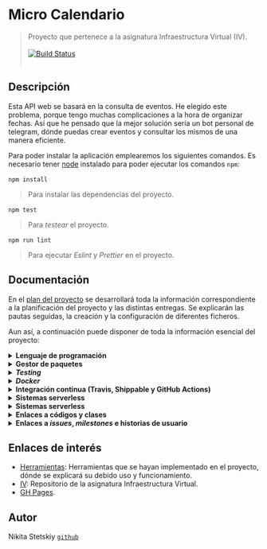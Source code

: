 # Micro Calendario

> Proyecto que pertenece a la asignatura Infraestructura Virtual (IV).
><br></br>
>[![Build Status](https://travis-ci.com/nikitastetskiy/micro-calendario.svg?branch=master)](https://travis-ci.com/nikitastetskiy/micro-calendario)
><br></br>

## Descripción

Esta API web se basará en la consulta de eventos. He elegido este problema, porque tengo muchas complicaciones a la hora de organizar fechas. Así que he pensado que la mejor solución sería un bot personal de telegram, dónde puedas crear eventos y consultar los mismos de una manera eficiente.

Para poder instalar la aplicación emplearemos los siguientes comandos. Es necesario tener [node](https://nodejs.org/) instalado para poder ejecutar los comandos `npm`:

    npm install

> Para instalar las dependencias del proyecto.

    npm test

> Para _testear_ el proyecto.

    npm run lint

> Para ejecutar _Eslint_ y _Prettier_ en el proyecto.

## Documentación

En el [plan del proyecto](/docs/plan.md) se desarrollará toda la información correspondiente a la planificación del proyecto y las distintas entregas. Se explicarán las pautas seguidas, la creación y la configuración de diferentes ficheros.

Aun así, a continuación puede disponer de toda la información esencial del proyecto:

<details><summary><b>Lenguaje de programación</b></summary>

<dl>
    <dd> <blockquote><br>
    He utilizado <code>Javascript</code>, ya que es un lenguaje ampliamente popular y que para mí es totalmente nuevo. Aunque por lo que he podido leer es un lenguaje bastante sencillo, rápido y muy versátil. Otra de sus famosas ventajas es que es multiplataforma y además es muy útil para desarrollar páginas dinámicas y aplicaciones web.
    </br><br>
    Todo lo relacionado con esta explicación se encuentra en <a href="docs/herramientas.md">este enlace</a>.
    </blockquote> </dd>
</dl>

</details>

<details><summary><b>Gestor de paquetes</b></summary>

<dl>
    <dd> <blockquote>
    <br>
    He elegido <code>Npm</code>, el cual es el gestor por defecto para <code>Node.js</code> y además un entorno de ejecución para <code>Javascript</code>. También lo he utilizado como herramienta de construcción, además este gestor funciona a través de un fichero <code>JSON</code>, ya que se realiza un seguimiento de módulos instalados. En este fichero se contendrá información del proyecto, tal como el nombre, descripción, autor, etc.
    </br><br>
    De momento es una <em>herramienta</em> de construcción muy simple, dispone de funciones que por ahora abarcan todas nuestras necesidades, tales como instalar las distintas dependencias, módulos, paquetes y la ejecución de scipts, que por ahora solamente es <em>testing</em>. Además su metodología de programación es bastante sencilla, funciona como ya dije junto con un fichero <code>JSON</code>, el cual contiene:
    </br>
    <br>
    <ul>
        <li>Todos los módulos necesarios para un proyecto y sus versiones instaladas.</li>
        <li>Todos los metadatos de un proyecto, como el autor y la licencia, entre otros.</li>
        <li>Secuencias de comandos que se pueden ejecutar para automatizar tareas del proyecto.</li>
    </ul>
    Los archivos <code>JSON</code> correspondientes: <a href="/package.json"><code>package.json</code></a> y <a href="/package-lock.json"><code>package-lock.json</code></a>.
    </br><br>
    Todo lo relacionado con esta explicación se encuentra en <a href="docs/herramientas.md">este enlace</a>.
    </blockquote> </dd>
</dl>

</details>

<details><summary><b><em>Testing</em></b></summary>

<dl>
    <dd> <blockquote>
    <br>
    <em>Si no está 'testeado', está roto</em>. Para llevar a cabo los test, he escogido <code>Jest</code>, el cual es un marco de prueba de JavaScript bastante sencillo de entender. <code>Taskfile</code> apuntará a <a href="/test/util.test.js"><code>util.test.js</code></a>, el cual será ejecutado mediante <a href="/package.json"><code>package.json</code></a>. <code>JSON</code> interviene en esta sección mediante la gestión de la instalación de dependencias con el comando <code>npm install --save-dev jest</code>. Se tendrá que modificar la parte de <em>scripts</em> para poder ejecutar <code>npm test</code>.
    </br><br>
    No podemos considerar a los <em>test</em> como una <em>herramienta</em>, ya que se interpreta a los test como parte integral del proceso de desarrollo y el código. Aun así, <code>Jest</code> es un framework de testing generalista que podemos utilizar en cualquier situación, en el cual podemos crear, ejecutar y estructurar pruebas. El lado positivo de estas pruebas es que puedes tener control sobre el funcionamiento de lo que estás creando, puedes incluso realizar diferentes tipos de pruebas a un mismo bloque de código y de esta manera puedes saber que tan susceptible es esa parte de código.
    </br><br>
    La principal ventaja es que supone un buen flujo de trabajo con <code>Npm</code> y <code>Node</code>. Además posee una gran documentación y comunidad, lo cual hace más fácil y ágil su aprendizaje. Tampoco hace falta una biblioteca de aserciones, ya que está incluida.
    </br><br>
    Todo lo relacionado con esta explicación se encuentra en <a href="docs/herramientas.md">este enlace</a>.
    </blockquote> </dd>
</dl>

</details>

<details><summary><b><em>Docker</em></b></summary>
<dl>
    <dd> <blockquote>
        <br>
        Se ha creado el <a href="/Dockerfile">Dockerfile</a> y <a href="/.dockerignore">.dockerignore</a> siguiendo las <a href="https://docs.docker.com/engine/reference/builder/">recomendaciones de buenas prácticas</a>. También se ha creado la <a href="https://hub.docker.com/r/nikitastetskiy/micro-calendario/builds">build</a> correspondiente en mi perfil de <a href="https://hub.docker.com/u/nikitastetskiy">Dockerhub</a>.
        </br><br>
        Estos son los contenedores que he podido probar localmente:
        </br><br>
        <table style="width:100%">
        <tr>
            <td><b>Contenedor Base</b></td>
            <th>Tiempo de Construcción</th> 
            <th>Tiempo de Ejecución (<em>testing</em>)</th>
            <th>Tamaño</th>
        </tr>
        <tr>
            <td><b>node:14-stretch</b></td>
            <th>109.3s</th> 
            <th>14.91s</th>
            <th>978MB</th>
        </tr>
        <tr>
            <td><b>node:14-buster</b></td>
            <th>26.7s</th> 
            <th>15.884s</th>
            <th>947MB</th>
        </tr>
        <tr>
            <td><b>alpine:3.12</b></td>
            <th>12.4s</th> 
            <th>13.592s</th>
            <th>90.5MB</th>
        </tr>
        <tr>
            <td><b>node:14-slim</b></td>
            <th>14.2s</th> 
            <th>14.382s</th>
            <th>202MB</th>
        </tr>
        </table>
        <br>
        Al principio he usado <em>buster</em> y la versión stretch, ya que son contenedores que lo tienen todo, aunque <em>buster</em> más nuevo, debido a que es la versión Debian 10. Al ser por así decirlo una versión genérica te incluye todas las necesidades, aunque el tiempo de construcción y el tamaño es bastante desfavorable. Por lo que me he inclinado en versiones más slim, en la cual la más ventajosa es <em>14-slim</em>, ya que tarda muy poco en construirse y el tamaño de la imagen también es bastante pequeño, aun así, incluye todo lo necesario para el funcionamiento. También he utilizado una versión no oficial que incluía únicamente node (<em>mhart/alpine-node:slim</em>).
        </br><br>
        Aunque finalmente me he decantado por la versión Alpine, ya que es muy ligera, pese a que utiliza <code>/bin/sh</code> como shell, <code>apk</code> como packagemanger y algunas librerías inusuales. Esta imagen es mucho mejor, ya que aunque hayamos quitado YARN en como mejora de optimización en node:14-slim (<a href="https://github.com/nikitastetskiy/micro-calendario/commit/fd7b952d3767baa59aa3693af82a2eec1605ef88">aquí el commit correspondiente</a>), la imagen ubuntu sigue ocupando bastante espacio. Por lo que al utilizar alpine, su última versión disponible, nos ahorramos bastante espacio. También borramos la caché y los archivos <code>JSON</code> innecesarios.
        </br><br>
        Se ha utilizado node como usuario, ya que no se necesita realizar instalaciones como superusuario, todo esto por motivos de seguridad. Posteriormente se ha utilizado también una optimización de la imagen limpiando la caché de npm, además de hacer un clean install. También se ha removido archivos no necesario, como los <code>JSON</code>. Otros ejemplos de optimización vienen siendo el uso de herramientas como squash o podman.
        </br><br>
        <h3>DockerHub</h3>
        Se ha configurado y automatizado DockerHub:
        </br><br>
        <img src="docs/img/docker_mix.png" alt="drawing"/>
        </br><br>
        <h3>GitHub Container Registry</h3>
        Se ha configurado y enlazado <a href="https://github.com/nikitastetskiy?tab=packages&repo_name=micro-calendario">GHCR</a>:
        </br><br>
        <img src="docs/img/docker2.png" alt="drawing"/>
        </br><br>
        Ejecución y prueba:
        </br><br>
        <div class="language-plaintext highlighter-rouge"><div class="highlight"><pre class="highlight"><code>
        docker pull nikitastetskiy/micro-calendario
        <br>
        docker run -t -v `pwd`:/test nikitastetskiy/micro-calendario
        </code></pre></div></div>
        </br>
        Si usamos GitHub Container Registry:
        <br></br>
        <div class="language-plaintext highlighter-rouge"><div class="highlight"><pre class="highlight"><code>
        docker pull ghcr.io/nikitastetskiy/micro-calendario:latest
        <br>
        docker run -t -v `pwd`:/test ghcr.io/nikitastetskiy/micro-calendario:latest
        </code></pre></div></div>
        </br>
        Todo lo relacionado con esta explicación se encuentra en <a href="docs/herramientas.md">este enlace</a>.
    </blockquote> </dd>
</dl>

</details>

<details><summary><b>Integración continua (Travis, Shippable y GitHub Actions) </b></summary>

<dl>
    <dd> <blockquote>
    <ul>
    <br>
        <li><code>Travis</code>: se ha configurado el <a href=".travis.yml">fichero travis</a>, siguiendo las <a href="https://docs.travis-ci.com/user/languages/minimal-and-generic/#minimal">buenas prácticas</a>, de tal manera que pueda ejecutar los test junto al docker que ya teníamos implementado anteriormente. También se ha añadido una pequeña integración continua en el mismo archivo, esto se realiza mediante <code>deploy</code> y pages, el cual hace que se me actualice <a href="https://nikitastetskiy.github.io/micro-calendario/">gh-pages</a> autómaticamente.</li>
        <img src="docs/img/travis1.png" alt="float:left" class="center"/>
        <li><code>Shippable</code>: se ha configurado el <a href="shippable.yml">fichero shippable</a> de una manera muy parecida a travis, pero ahora en vez de utilizar el docker, se ha utilizado directamente node para comprobar los test.</li>
        <img src="docs/img/travis2.png" alt="float:left" class="center"/>
        <li><code>GitHub actions - workflow</code>: se ha configurado el <a href=".github/workflows/ghcr.yml">fichero ghcr</a> y el <a href=".github/workflows/lint-prettier.yml">fichero linter-prettier</a>. El fichero ghcr se ha utilizado para publicar un paquete docker en la parte de packages de github, testea el contenedor docker y se publica. El fichero linter-prettier se usa para corregir la sintaxis y el estilo del código con reglas definidas por mí y configuraciones generales.</li>
        <img src="docs/img/travis3.png" alt="float:left" class="center"/>
        Todo lo relacionado con las pautas de creación y configuración se encuentra en <a href="docs/herramientas.md">este enlace</a>.
    </blockquote> </dd>
</dl>

</details>

<details><summary><b>Sistemas serverless</b></summary>

<dl>
    <dd> <blockquote>
    <ul>
    <br>
        <li><code>Vercel</code>: lo único que tenemos que hacer es conectarnos con github en la plataforma Vercel. Posteriormente elegir y importar el código fuente de nuestro proyecto. Finalmente para enlazar el proyecto y nuestro directorio de trabajo, lanzamos vercel y lo configuramos, es decir lo <em>linkeamos</em> a nuestra plataforma de Vercel. Así pues cada vez que hagamos push se desplegará en estado production, aunque también podemos desplegarla antes como dev o hacer deploy para tener una preview de su funcionamiento. Gracias a este sistema he podido automatizar las funciones serverless. En su <a href="https://github.com/nikitastetskiy/micro-calendario/issues/19">historia de usuario</a> podemos ver todos los pasos seguidos para que este sistema funcione correctamente. Para su funcionamiento primero me he creado la cuenta y agregado el repositorio de la asignatura. Luego he inicializado Vercel en mi repo y he agregado la carpeta <a href="api">api</a> y el archivo <a href="vercel.json">vercel.json</a> para la configuración. En la carpeta se encuentran las distintas funciones. El archivo de configuración se ha realizado debido a que solo quiero que sean accesibles distintas rutas del proyecto y que solamente se use los métodos GET y POST.
        <img src="docs/img/serverless1.png" alt="float:left" class="center"/>
        Como función serverless, primero he realizado un <a href="api/hello.js">Hola Mundo</a> el cual también funciona cuando accedemos a la raíz del proyecto. La segunda función devuelve un string en formato JSON con una fecha introducida por el usuario. Aunque la fecha a devolver tendrá un formato diferente al introducido. El archivo <a href="5.json">5.json</a> contiene lo mismo que si hacemos la <a href="https://micro-calendario.vercel.app/calendar?fecha=1995-12-17T03:24:00%20Evento%201">petición a Vercel</a>. El <a href="api/calendar.js">código de la segunda función</a> está comentado y explicado. La <a href="api/calendar-bot.js">tercera función</a> tiene la misma funcionalidad que la segunda, aunque ahora dedicada para Telegram.
        <br></br>
        Los despliegues de vercel se pueden comprobar en estas URLs y en <a href="https://github.com/nikitastetskiy/micro-calendario/commit/dc4e9ac9bd6366f42d68c6f839932e3a0df445c0">este commit</a> como ejemplo:
        <ul>
        <li><a href="https://micro-calendario.nikitastetskiy.vercel.app">micro-calendario.nikitastetskiy.vercel.app</a></li>
        <li><a href="https://micro-calendario.vercel.app">micro-calendario.vercel.app</a></li>
        <li><a href="https://micro-calendario-git-master.nikitastetskiy.vercel.app">micro-calendario-git-master.nikitastetskiy.vercel.app</a></li>
        </ul>
        </li>
        <img src="docs/img/serverless2.png" alt="float:left" class="center"/>
        <li><code>Netlify</code>: igual que en Vercel, para que se nos actualice y haga build en cada push a GitHub lo que tenemos que hacer es registrarnos con nuestra cuenta, inyectar Netlify a nuestro repositorio y una vez hecho esto, inicializamos Netlify en el directorio del repo y <em>linkeamos</em> nuestro proyecto con el que tenemos en Netlify. Para la implementación de Netlify también me he basado en varias funciones, en este caso template, la primera de ellas es un <a href="functions/hello/hello.js">Hola Mundo</a> para poder probar el funcionamiento correcto del intercambio de datos en Netlify. Luego he probado la <a href="functions/protected/protected.js">funcion Protected</a>, la cual devuelve un JSON con el formato de salida "NOT ALLOWED" en caso de no identificar al usuario. He usado el <a href="netlify.toml">redireccionamiento</a> adecuado para esta situación en caso de que se quiera acceder a cualquier otro sitio que no sean las funciones implementadas. Finalmente también he implementado <a href="functions/graphql/graphql.js">GraphQL</a>, el cual nos facilita la consulta y manipulación de datos. He pensado que sería una opción interesante controlar las peticiones desde el cliente y no del servidor, como pasa en Rest. De esta manera podemos definir lo que pedimos. De momento solo están implementadas unas funciones básicas en las que pedimos un query endpoint Hola Mundo, varios types de <em>Autores</em> y <em>Eventos</em> que ante la petición devuelven un JSON. De momento no hay una base de datos, por lo que todas las peticiones se realizan en dicha función.
        <img src="docs/img/serverless4.png" alt="float:left" class="center"/>
        <img src="docs/img/serverless5.png" alt="float:left" class="center"/>
        Como resumen, las funciones de Vercel se encuentran en la carpeta (<a href="api">api</a>) y son tres, cada una con una funcionalidad diferente (Hola Mundo: <a href="api/hello.js">código</a> y <a href="https://micro-calendario.vercel.app">función</a>, Calendar: <a href="api/calendar.js">código</a> y <a href="https://micro-calendario.vercel.app/calendar?fecha=1995-12-17T03:24:00%20Evento%201">función</a>, Calendar-bot: <a href="api/calendar-bot.js">código</a> y <a href="https://micro-calendario.vercel.app/calendar-bot">función</a>)). Las funciones de Netlify se encuentran en la carpeta (<a href="functions">functions</a>) y son tres, cada una con una funcionalidad diferente (Hola Mundo: <a href="functions/hello/hello.js">código</a> y <a href="https://micro-calendario.netlify.app/api/hello">función</a>, Protected: <a href="functions/protected/protected.js">código</a> y <a href="https://micro-calendario.netlify.app">función</a>, GraphQL: <a href="functions/graphql/graphql.js">código</a> y <a href="https://micro-calendario.netlify.app/api/graphql">función</a>)). Las funciones de Netlify se encuentran organizadas cada una en su propio directorio, ya que han sido creadas de esa manera según <em>create</em> y debido que son <em>templates</em>.
        <br></br></li>
        <li><code>Telegram bot</code>: este sistema va a estar compaginado con las funciones implementadas en Vercel. El primer paso es crear el token gracias a Bot Father. El funcionamiento del bot depende de la integración de los webhooks, esta opción es mucho más ventajosa que polling, ya que no estamos constantemente preguntando si hay cambios, sino que la función serverless funcionará cuando se envíe un mensaje. Para integrar el webhook solo tenemos que realizar una petición a esta URL <code>https://api.telegram.org/botTOKEN_BOTFATHER/setWebHook?url=URL_FUNCTION_VERCEL</code>. Sustituir TOKEN_BOTFATHER por el token correspondiente y URL_FUNCTION_VERCEL por la URL de la función, que en mi caso es <code>https://micro-calendario.vercel.app/calendar-bot</code>.
        Aunque para acceder a las funciones del bot solamente es posible con objetos JSON, por lo que si accedemos la URL nos dará un error. Aunque esto es fácil de arreglar con un if al principio del programa que nos compruebe si existe un body o mensaje en sí. Utilizamos el fórmato JSON porque necesitamos saber el ID del chat para que haya un intercambio de mensajes, también el contenido del mensaje y diversos datos como el nombre o la fecha del mensaje. Un ejemplo de JSON sería:
        <br></br>
        <div class="language-plaintext highlighter-rouge"><div class="highlight"><pre class="highlight"><code>
        "update_id":646911460,
        "message":{
            "message_id":93,
            "from":{
                "id":10000,
                "is_bot":false,
                "first_name":"Jiayu",
                "username":"jiayu",
                "language_code":"en-US"
            },
            "chat":{
                "id":10000,
                "first_name":"Jiayu",
                "username":"jiayu",
                "type":"private"
            },
            "date":1509641174,
            "text":"/help"
        }
        </code></pre></div></div>
        Aquí puede ver el funcionamiento del bot y la función. Aunque puede probar el bot en <a href="https://t.me/micl_bot">este enlace</a>.
        <img src="docs/img/serverless3.png" alt="float:left" class="center"/>
        </li>
        Todo lo relacionado con las pautas de creación y configuración se encuentra en <a href="docs/herramientas.md">este enlace</a>.
    </blockquote> </dd>
</dl>

</details>

<details><summary><b>Sistemas serverless</b></summary>

<dl>
    <dd> <blockquote>
        <p>He realizado varias comparaciones, pero finalmente me he decidido por Express.js. Para nuestra aplicación he realizado algunos <em>testeos</em> con varios frameworks sobre las propias funciones de la aplicación y no un Hola Mundo, incluidos Hapi (<a href="https://github.com/nikitastetskiy/micro-calendario/commit/5de2d8a98972f1549e300e3e525e54b95bfa5834">commit correspondiente de la prueba</a> y <a href="https://github.com/nikitastetskiy/micro-calendario/commit/5f0552c52ca1db28a39508c119b04723a6ec4b1e">commit correspondiente del test</a>) y Express (<a href="https://github.com/nikitastetskiy/micro-calendario/commit/0266d30e9517b7d8720bed53be0c531bd364d4af">commit correspondiente de la prueba</a> y <a href="https://github.com/nikitastetskiy/micro-calendario/commit/448809af34f99ddaa924bb46dc98d27e91a1cb88">commit correspondiente del test</a>). Ambos frameworks son bastante rápidos (los test han tenido solamente 1 segundo de diferencia) y cumplen con su funcionalidad. Ahora bien, he elegido Express porque después de realizar el mismo test numerosas veces daba mejores resultados que Hapi, esto es posible a que Express guarde en la caché distintas operaciones que hagamos para no tener que repetirlas. Para nuestra aplicación es un factor clave.</p>
        <p>Otro factor es que Express utiliza middleware para proporcionar acceso a la canalización de solicitudes / respuestas, es decir, acceso a los objetos de solicitud / respuesta req y res de Node. Una aplicación Express &quot;encadena&quot; el middleware para actuar sobre solicitudes y respuestas. Cada componente de middleware tiene un trabajo único y bien definido que hacer, manteniendo las preocupaciones aisladas dentro de cada componente. Hapi, por el contrario, usa plugins para ampliar sus capacidades. Los plugins se configuran en tiempo de ejecución mediante código. Existen plugins que cumplen con las funciones de middleware aunque los middlewares están diseñados generalmente para hacer cosas como verificar la autenticación entre páginas y los plugins para importar y configurar bibliotecas. Además Hapi generalmente se usa en proyectos más grandes y express para más pequeños, como este. Esto es debido por temas de escalabilidad.</p>
        <ul>
        <li>Se ha configurado un <strong>GET</strong> para <a href="https://github.com/nikitastetskiy/micro-calendario/issues/4">HU1: Consulta de eventos</a>.</li>
        <li>Se ha configurado un <strong>GET</strong> para <a href="https://github.com/nikitastetskiy/micro-calendario/issues/5">HU2: Consulta específica de eventos</a>.</li>
        <li>Se ha configurado un <strong>PUT</strong> para <a href="https://github.com/nikitastetskiy/micro-calendario/issues/6">HU3: Creación de eventos</a>.</li>
        </ul>
        <p>Todas las rutas se han configurado en <a href="src/routes/routes.js">este archivo</a>. Los test correspondientes en <a href="test/routes.test.js">este archivo</a>.</p>
        <p>Siguiendo las buenas prácticas, he tomado como referencia la <a href="https://expressjs.com/es/advanced/best-practice-performance.html">página de Express</a>, por lo que para la realización de un registro correcto o logs he usado winston. Ya que el uso de console.log() o console.err() son funciones síncronas cuando canalizan a un terminal o un archivo, por lo que no son adecuadas para producción, a menos que canalice la salida a otro programa. Winston es una biblioteca de registro simple y universal con soporte para múltiples <em>transportes</em>. Esto es lo que más me ha llamado la atención, ya que un transporte es esencialmente un dispositivo de almacenamiento. Cada instancia de un registrador Winston puede tener varios <em>transportes</em> configurados en diferentes niveles de registro. Winston se ha configurado en <a href="src/routes/logs/logger.js">este archivo</a>.</p>
        <p>Se ha utilizado middleware gracias a Express. Las funciones de middleware son funciones que tienen acceso al objeto de solicitud (req), al objeto de respuesta (res) y a la siguiente función de middleware en el ciclo de solicitud/respuestas de la aplicación. Se ha usado en el enlace del middleware de nivel de aplicación a una instancia del objeto de aplicación utilizando las funciones app.use() y app.METHOD(), donde METHOD es el método HTTP de la solicitud que maneja la función de middleware (por ejemplo, GET, PUT o POST) en minúsculas.</p>
        <p>También se ha configurado Docker para que los test de las rutas funcionen también en Travis y Shippable. Aquí el <a href="https://github.com/nikitastetskiy/micro-calendario/issues/24">issue correspondiente</a>.</p>
        <p>Todo lo relacionado con las pautas de creación y configuración se encuentra en <a href="docs/herramientas.md">este enlace</a>.</p>
    </blockquote> </dd>
</dl>

</details>

<details><summary><b>Enlaces a códigos y clases</b></summary>

<dl>
    <dd> <blockquote>
    <br>
    <ul>
        <li>Se ha añadido el fichero <a href="/iv.yaml"><code>YAML</code></a> <em>Ain't Markup Language</em>, con la ruta de la estructura del proyecto y las distintas claves cómo <em>lenguaje</em>, <em>test</em> y <em>taskfile</em>.</li>
        <li>Se ha creado la <a href="/src">carpeta src</a> con distintas clases:</li>
            <ul>
                <li>La primera clase <a href="/src/eventscalendar/events.js"><code>events.js</code></a> del proyecto, encargada de crear los eventos.</li>
                <li>La segunda clase <a href="/src/eventscalendar/planner.js"><code>planner.js</code></a> para poder organizar y gestionar la clase evento.</li>
            </ul>
        <li>El fichero de test, el cual se encuentra en la carpeta <a href="/test">test</a>, bajo el nombre <a href="/test/util.test.js"><code>util.test.js</code></a>.</li>
        <li>Se ha creado el <a href="/Dockerfile">Dockerfile</a> y <a href="/.dockerignore">.dockerignore</a>.</li>
        <li>Los archivos <code>JSON</code> correspondientes: <a href="/package.json"><code>package.json</code></a> y <a href="/package-lock.json"><code>package-lock.json</code></a>.</li>
        <li>Se ha configurado el <a href=".travis.yml">fichero travis</a>, siguiendo las <a href="https://docs.travis-ci.com/user/languages/minimal-and-generic/#minimal">buenas prácticas</a>.</li>
        <li>Se ha configurado el <a href="shippable.yml">fichero shippable</a>.</li>
        <li>Se ha configurado el <a href="/.github/workflows/ghcr.yml">fichero ghcr</a> y el <a href="/.github/workflows/lint-prettier.yml">fichero linter-prettier</a>.</li>
        <li>Se ha configurado el <a href="iv.yaml">iv.yaml</a> conforme la URL y el archivo <a href="5.json">5.json</a>.</li>
        <li>Se ha creado la carpeta con las funciones de Vercel <a href="api">api</a>.</li>
        <li>Se ha creado la carpeta con las funciones de Netlify <a href="functions">functions</a>.</li>
        <li>Se ha configurado un <strong>GET</strong> para <a href="https://github.com/nikitastetskiy/micro-calendario/issues/4">HU1: Consulta de eventos</a>.</li>
        <li>Se ha configurado un <strong>GET</strong> para <a href="https://github.com/nikitastetskiy/micro-calendario/issues/5">HU2: Consulta específica de eventos</a>.</li>
        <li>Se ha configurado un <strong>PUT</strong> para <a href="https://github.com/nikitastetskiy/micro-calendario/issues/6">HU3: Creación de eventos</a>.</li>
        <li>Todas las rutas se han configurado en <a href="src/routes/routes.js">este archivo</a>. Los test correspondientes en <a href="test/routes.test.js">este archivo</a>.</li>
    </ul>
    Todo lo relacionado con las pautas de creación y configuración se encuentra en <a href="docs/plan.md">este enlace</a>.
    </blockquote> </dd>
</dl>

<a href="api">api</a>

</details>

<details><summary><b>Enlaces a <em>issues</em>, <em>milestones</em> e historias de usuario </b></summary>

<dl>
    <dd> <blockquote>
    <ul>
    <br>
        <li><a href="https://github.com/nikitastetskiy/micro-calendario/issues?q=is%3Aissue+is%3Aclosed)">En este enlace</a> se encuentran los <em>issues</em> cerrados.</li>
        <li><a href="https://github.com/nikitastetskiy/micro-calendario/milestones?state=closed">En este enlace</a> se encuentran los <em>milestones</em> cerrados.</li>
        <li>Se han añadido las <a href="https://github.com/nikitastetskiy/micro-calendario/milestone/4">Historias de Usuario</a> con su <a href="https://github.com/nikitastetskiy/micro-calendario/issues?q=is%3Aopen+is%3Aissue+label%3Auser-stories">label</a> correspondiente. Aquí se puede consultar las diferentes HU:</li>
            <ul>
                <li><a href="https://github.com/nikitastetskiy/micro-calendario/issues/4">HU1</a>: Consulta de eventos.</li>
                <li><a href="https://github.com/nikitastetskiy/micro-calendario/issues/5">HU2</a>: Consulta específica de eventos.</li>
                <li><a href="https://github.com/nikitastetskiy/micro-calendario/issues/6">HU3</a>: Creación de eventos.</li>
                <li><a href="https://github.com/nikitastetskiy/micro-calendario/issues/14">HU4</a>: Configuración de Docker.</li>
                <li><a href="https://github.com/nikitastetskiy/micro-calendario/issues/16">HU5</a>: Instalación de ESLint y Prettier.</li>
                <li><a href="https://github.com/nikitastetskiy/micro-calendario/issues/17">HU6</a>: Testing.</li>
                <li><a href="https://github.com/nikitastetskiy/micro-calendario/issues/18">HU7</a>: Integración continua.</li>
                <li><a href="https://github.com/nikitastetskiy/micro-calendario/issues/19">HU8</a>: Vercel.</li>
                <li><a href="https://github.com/nikitastetskiy/micro-calendario/issues/20">HU9</a>: Netlify.</li>
                <li><a href="https://github.com/nikitastetskiy/micro-calendario/issues/21">NO-HU</a>: Telegram bot.</li>
            </ul>
    </ul>
    Todo lo relacionado con las pautas de creación y configuración se encuentra en <a href="docs/plan.md">este enlace</a>.
    </blockquote> </dd>
</dl>

</details>

## Enlaces de interés

-   [Herramientas](/docs/herramientas.md): Herramientas que se hayan implementado en el proyecto, dónde se explicará su debido uso y funcionamiento.
-   [IV](https://github.com/JJ/IV-20-21): Repositorio de la asignatura Infraestructura Virtual.
-   [GH Pages](https://nikitastetskiy.github.io/micro-calendario/).

## Autor

Nikita Stetskiy [`github`](https://github.com/nikitastetskiy)
